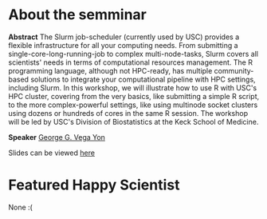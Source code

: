 # About the semminar

**Abstract** The Slurm job-scheduler (currently used by USC) provides a flexible infrastructure for all your computing needs. From submitting a single-core-long-running-job to complex multi-node-tasks, Slurm covers all scientists' needs in terms of computational resources management. The R programming language, although not HPC-ready, has multiple community-based solutions to integrate your computational pipeline with HPC settings, including Slurm. In this workshop, we will illustrate how to use R with USC's HPC cluster, covering from the very basics, like submitting a simple R script, to the more complex-powerful settings, like using multinode socket clusters using dozens or hundreds of cores in the same R session. The workshop will be led by USC's Division of Biostatistics at the Keck School of Medicine.

**Speaker** [George G. Vega Yon](https://ggvy.cl)

Slides can be viewed [here](https://rawcdn.githack.com/USCbiostats/software-dev/master/happy_scientist/seminars/2019-04_slurmr-workshop/docs/index.html)

# Featured Happy Scientist

None :(

